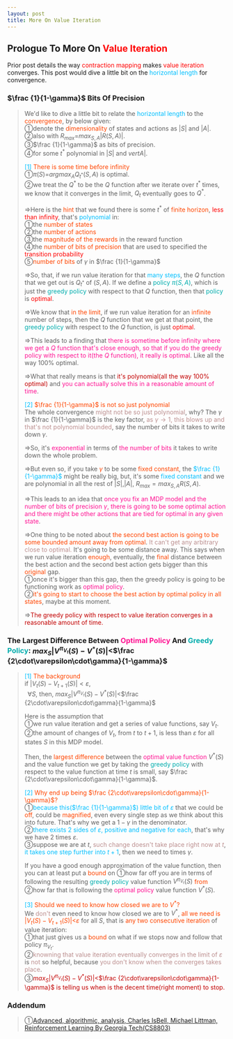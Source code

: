 ```yaml
---
layout: post
title: More On Value Iteration
---
```


## Prologue To More On <font color="Red">Value Iteration</font>
<p class="message">
Prior post details the way <font color="Red">contraction mapping</font> makes <font color="Red">value iteration</font> converges.  This post would dive a little bit on the <font color="DeepSkyBlue">horizontal length</font> for convergence.
</p>

### $\frac {1}{1-\gamma}$ Bits Of Precision
>We'd like to dive a little bit to relate the <font color="DeepSkyBlue">horizontal length</font> to the <font color="OrangeRed">convergence</font>, by below given:  
>&#10112;denote the <font color="OrangeRed">dimensionality</font> of states and actions as $\vert S\vert$ and $\vert A \vert$.  
>&#10113;also with $R_{max}$=$max_{S,A}\vert R(S,A)\vert$.  
>&#10114;$\frac {1}{1-\gamma}$ as bits of precision.  
>&#10115;for some $t^{\ast}$ polynomial in $\vert S\vert$ and $vert A \vert$.  
>
><font color="DeepSkyBlue">[1]</font>
><font color="OrangeRed">There is some time before infinity</font>  
>&#10112;$\pi(S)$=$argmax_{A}Q_{t^{\ast}}(S,A)$ is optimal.    
>&#10113;we treat the $Q^{\ast}$ to be the $Q$ function after we iterate over $t^{\ast}$ times, we know that it converges in the limit, $Q_{t}$ eventually goes to $Q^{\ast}$.  
>
>$\Rightarrow$Here is the <font color="OrangeRed">hint</font> that we found there is some $t^{\ast}$ of <font color="OrangeRed">finite horizon</font>, <font color="Red">less than infinity</font>, that's <font color="DeepSkyBlue">polynomial</font> in:  
>&#10112;the <font color="OrangeRed">number of states</font>  
>&#10113;the <font color="OrangeRed">number of actions</font>  
>&#10114;the <font color="OrangeRed">magnitude of the rewards</font> in the reward function  
>&#10115;the <font color="OrangeRed">number of bits of precision</font> that are used to specified the <font color="Red">transition probability</font>  
>&#10116;<font color="OrangeRed">number of bits</font> of $\gamma$ in $\frac {1}{1-\gamma}$  
>
>$\Rightarrow$So, that, if we run value iteration for that <font color="DeepSkyBlue">many steps</font>, the $Q$ function that we get out is $Q_{t^{\ast}}$ of $(S,A)$.  If we define a <font color="#00ADAD">policy $\pi(S,A)$</font>, which is just the <font color="#00ADAD">greedy policy</font> with respect to that $Q$ function, then that <font color="#00ADAD">policy</font> is <font color="Red">optimal</font>.  
>
>$\Rightarrow$We know that <font color="OrangeRed">in the limit</font>, if we run value iteration for an <font color="OrangeRed">infinite</font> number of steps, then the $Q$ function that we get at that point, the <font color="#00ADAD">greedy policy</font> with respect to the $Q$ function, is just <font color="Red">optimal</font>.  
>
>$\Rightarrow$This leads to a finding that <font color="DeepPink">there is sometime before infinity where we get a $Q$ function that's close enough, so that if you do the greedy policy with respect to it(the $Q$ function), it really is optimal</font>.  Like all the way $100\%$ optimal.  
>
>$\Rightarrow$What that really means is that <font color="#C20000">it's polynomial(all the way $100\%$ optimal)</font> and <font color="DeepPink">you can actually solve this in a reasonable amount of time</font>.  
>
><font color="DeepSkyBlue">[2]</font>
><font color="OrangeRed">$\frac {1}{1-\gamma}$ is not so just polynomial</font>  
>The whole convergence <font color="RosyBrown">might not be so just polynomial</font>, why?  The $\gamma$ in $\frac {1}{1-\gamma}$ is the key factor, <font color="RosyBrown">as $\gamma\rightarrow 1$, this blows up and that's not polynomial bounded</font>, say the number of bits it takes to write down $\gamma$.  
>
>$\Rightarrow$So, it's <font color="DeepPink">exponential</font> in terms of <font color="DeepPink">the number of bits</font> it takes to write down the whole problem.  
>
>$\Rightarrow$But even so, if you take <font color="OrangeRed">$\gamma$</font> to be some <font color="OrangeRed">fixed constant</font>, the <font color="DeepSkyBlue">$\frac {1}{1-\gamma}$</font> might be really big, but, it's some <font color="DeepSkyBlue">fixed constant</font> and we are polynomial in all the rest of $\vert S\vert$,$\vert A\vert$, $R_{max}=max_{S,A}R(S,A)$.  
>
>$\Rightarrow$This leads to an idea that <font color="DeepPink">once you fix an MDP model and the number of bits of precision $\gamma$, there is going to be some optimal action and there might be other actions that are tied for optimal in any given state</font>.  
>
>$\Rightarrow$One thing to be noted about <font color="OrangeRed">the second best action is going to be some bounded amount away from optimal</font>.  <font color="RosyBrown">It can't get any arbitrary close to optimal.</font>  It's going to be some distance away.  This says when we run value iteration <font color="OrangeRed">enough</font>, eventually, the <font color="OrangeRed">final</font> distance between the best action and the second best action gets bigger than this <font color="OrangeRed">original</font> gap.  
>&#10112;once it's bigger than this gap, then the greedy policy is going to be functioning work as <font color="DeepPink">optimal policy</font>.  
>&#10113;<font color="OrangeRed">it's going to start to choose the best action by optimal policy in all states</font>, maybe at this moment.  
>
>$\Rightarrow$<font color="#C20000">The greedy policy with respect to value iteration converges in a reasonable amount of time.</font>  

### The Largest Difference Between <font color="DeepPink">Optimal Policy</font> And <font color="00ADAD">Greedy Policy</font>: $max_{S}\vert V^{\pi_{V_{t}}}(S)-V^{\ast}(S)\vert$<$\frac {2\cdot\varepsilon\cdot\gamma}{1-\gamma}$
><font color="DeepSkyBlue">[1]</font>
><font color="OrangeRed">The background</font>  
>if $\vert V_{t}(S)-V_{t+1}(S)\vert<\varepsilon$,  
>$\;\;\forall S$, then, $max_{S}\vert V^{\pi_{V_{t}}}(S)-V^{\ast}(S)\vert$<$\frac {2\cdot\varepsilon\cdot\gamma}{1-\gamma}$  
>
>Here is the assumption that    
>&#10112;we run value iteration and get a series of value functions, say $V_{t}$.  
>&#10113;the amount of changes of $V_{t}$, from $t$ to $t+1$, is less than $\varepsilon$ for all states $S$ in this MDP model.  
>
>Then, the <font color="OrangeRed">largest difference</font> between the <font color="DeepPink">optimal value function</font> $V^{\ast}(S)$ and the value function we get by taking the <font color="00ADAD">greedy policy</font> with respect to the value function at time $t$ is small, say $\frac {2\cdot\varepsilon\cdot\gamma}{1-\gamma}$.  
>
><font color="DeepSkyBlue">[2]</font>
><font color="OrangeRed">Why end up being $\frac {2\cdot\varepsilon\cdot\gamma}{1-\gamma}$?</font>  
>&#10112;<font color="DeepSkyBlue">because this($\frac {1}{1-\gamma}$) little bit of $\varepsilon$</font> that we could be <font color="OrangeRed">off</font>, could be <font color="OrangeRed">magnified</font>, even every single step as we think about this into future.  That's why we get a $1-\gamma$ in the denominator.  
>&#10113;<font color="DeepSkyBlue">there exists $2$ sides of $\varepsilon$, positive and negative for each</font>, that's why we have $2$ times $\varepsilon$.  
>&#10114;suppose we are at $t$, <font color="RosyBrown">such change doesn't take place right now at $t$</font>, <font color="DeepSkyBlue">it takes one step further into $t+1$</font>, then we need to times $\gamma$.  
>
>If you have a good enough approximation of the value function, then you can at least put a <font color="OrangeRed">bound</font> on &#10112;how far off you are in terms of following the resulting <font color="00ADAD">greedy policy</font> value function $V^{\pi_{V_{t}}}(S)$ <font color="OrangeRed">from</font> &#10113;how far that is following the <font color="DeepPink">optimal policy</font> value function $V^{\ast}(S)$.  
>
><font color="DeepSkyBlue">[3]</font>
><font color="OrangeRed">Should we need to know how closed we are to $V^{\ast}$?</font>  
>We <font color="RosyBrown">don't</font> even need to know how closed we are to $V^{\ast}$, <font color="OrangeRed">all we need is $\vert V_{t}(S)-V_{t+1}(S)\vert$<$\varepsilon$</font> for all $S$, that is <font color="OrangeRed">any two consecutive iteration</font> of value iteration:  
>&#10112;that just gives us a <font color="OrangeRed">bound</font> on what if we stops now and follow that policy $\pi_{V_{t}}$.  
>&#10113;<font color="RosyBrown">knowning that value iteration eventually converges in the limit of $\varepsilon$</font> is <font color="RosyBrown">not</font> so helpful, because <font color="RosyBrown">you don't know when the converges takes place</font>.  
>&#10114;<font color="#C20000">$max_{S}\vert V^{\pi_{V_{t}}}(S)-V^{\ast}(S)\vert$<$\frac {2\cdot\varepsilon\cdot\gamma}{1-\gamma}$ is telling us when is the decent time(right moment) to stop.</font>  
>

### Addendum
>&#10112;[Advanced, algorithmic, analysis, Charles IsBell, Michael Littman, Reinforcement Learning By Georgia Tech(CS8803)](https://classroom.udacity.com/courses/ud600/lessons/4602578895/concepts/45888989130923)  

<!-- Γ -->
<!-- \Omega -->
<!-- \cap intersection -->
<!-- \cup union -->
<!-- \frac{\Gamma(k + n)}{\Gamma(n)} \frac{1}{r^k}  -->
<!-- \mbox{\large$\vert$}\nolimits_0^\infty -->
<!-- \vert_0^\infty -->
<!-- \vert_{0.5}^{\infty} -->
<!-- &prime; ′ -->
<!-- &Prime; ″ -->
<!-- $E\lbrack X\rbrack$ -->
<!-- \overline{X_n} -->
<!-- \underset{Succss}P -->
<!-- \frac{{\overline {X_n}}-\mu}{S/\sqrt n} -->
<!-- \lim_{t\rightarrow\infty} -->
<!-- \int_{0}^{a}\lambda\cdot e^{-\lambda\cdot t}\operatorname dt -->
<!-- \Leftrightarrow -->
<!-- \prod_{v\in V} -->
<!-- \subset -->
<!-- \subseteq -->
<!-- \varnothing -->
<!-- \perp -->
<!-- \overset\triangle= -->
<!-- \left|X\right| -->
<!-- \xrightarrow{r_t} -->
<!-- \left\|?\right\| => ||?||-->
<!-- \left|?\right| => |?|-->
<!-- \lbrack BQ\rbrack => [BQ] -->
<!-- \subset -->
<!-- \subseteq -->

<!-- Notes -->
<!-- <font color="OrangeRed">items, verb, to make it the focus, mathematic expression</font> -->
<!-- <font color="Red">KKT</font> -->
<!-- <font color="Red">SMO heuristics</font> -->
<!-- <font color="Red">F</font> distribution -->
<!-- <font color="Red">t</font> distribution -->
<!-- <font color="DeepSkyBlue">suggested item, soft item</font> -->
<!-- <font color="RoyalBlue">old alpha, quiz, example</font> -->
<!-- <font color="Green">new alpha</font> -->

<!-- <font color="#C20000">conclusion, finding</font> -->
<!-- <font color="DeepPink">positive conclusion, finding</font> -->
<!-- <font color="RosyBrown">negative conclusion, finding</font> -->

<!-- <font color="#00ADAD">policy</font> -->
<!-- <font color="#6100A8">full observable</font> -->
<!-- <font color="#FFAC12">partial observable</font> -->
<!-- <font color="#EB00EB">stochastic</font> -->
<!-- <font color="#8400E6">state transition</font> -->
<!-- <font color="#D600D6">discount factor gamma $\gamma$</font> -->
<!-- <font color="#D600D6">$V(S)$</font> -->
<!-- <font color="#9300FF">immediate reward R(S)</font> -->

<!-- ### <font color="RoyalBlue">Example</font>: Illustration By Rainy And Sunny Days In One Week -->
<!-- <font color="RoyalBlue">[Question]</font> -->
<!-- <font color="DeepSkyBlue">[Answer]</font> -->

<!-- <font color="Brown">Notes::mjtsai1974</font> -->

<!-- 
[1]Given the vehicles pass through a highway toll station is $6$ per minute, what is the probability that no cars within $30$ seconds?
><font color="DeepSkyBlue">[1]</font>
><font color="OrangeRed">Given the vehicles pass through a highway toll station is $6$ per minute, what is the probability that no cars within $30$ seconds?</font>  
-->

<!--
><font color="DeepSkyBlue">[Notes]</font>
><font color="OrangeRed">Why at this moment, the Poisson and exponential probability come out with different result?</font>  
-->

<!-- https://www.medcalc.org/manual/gamma_distribution_functions.php -->
<!-- https://www.statlect.com/probability-distributions/student-t-distribution#hid5 -->
<!-- http://www.wiris.com/editor/demo/en/ -->
